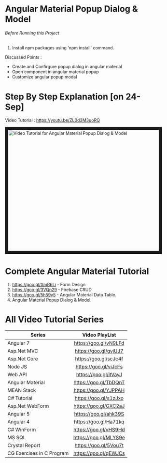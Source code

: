 # Angular Material Popup Dialog & Model

###### Before Running this Project
 1. Install npm packages using 'npm install' command.
  
 Discussed Points : 
- Create and Confirgure popup dialog in angular material
- Open component in angular material popup
- Customize angular popup modal
 
 
 # Step By Step Explanation [on 24-Sep]
 
 Video Tutorial : https://youtu.be/ZL0d3M3uoRQ
 
 <a href="http://www.youtube.com/watch?feature=player_embedded&v=ZL0d3M3uoRQ
" target="_blank"><img src="http://img.youtube.com/vi/ZL0d3M3uoRQ/0.jpg" 
alt="Video Tutorial for Angular Material Popup Dialog & Model" width="500" height="400" border="10" /></a>


# Complete Angular Material Tutorial
1. https://goo.gl/XmR6Li - Form Design
2. https://goo.gl/3VQn29 - Firebase CRUD.
3. https://goo.gl/5h59y5 - Angular Material Data Table.
4. Angular Material Popup Dialog & Model.


# All Video Tutorial Series
| Series        | Video PlayList          |
| ------------- |:-------------:|
| Angular 7|https://goo.gl/vN9LFd  |
| Asp.Net MVC|https://goo.gl/gvjUJ7  |
| Asp.Net Core|https://goo.gl/scJc4f  |
| Node JS|https://goo.gl/viJcFs  |
| Web API|https://goo.gl/itVayJ  |
| Angular Material|https://goo.gl/TbDQnT  |
| MEAN Stack|https://goo.gl/YJPPAH  |
| C# Tutorial|https://goo.gl/s1zJxo  |
| Asp.Net WebForm|https://goo.gl/GXC2aJ  |
| Angular 5|https://goo.gl/ahk39S  |
| Angular 4|https://goo.gl/Ha71kq  |
| C# WinForm|https://goo.gl/vHS9Hd  |
| MS SQL|https://goo.gl/MLYS9e  |
| Crystal Report|https://goo.gl/5Vou7t  |
| CG Exercises in C Program|https://goo.gl/qEWJCs  |

